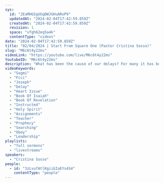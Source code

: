 ```yaml
---
sys:
  id: "2EaMHGSgUGqDWJGHuARoP9"
  updatedAt: "2024-02-04T17:42:59.859Z"
  createdAt: "2024-02-04T17:42:59.859Z"
  revision: 1
  space: "vfgh62eq5a4k"
  contentType: "videos"
date: "2024-02-04T17:42:59.859Z"
title: "02/04/2024 | Start From Square One (Pastor Cristina Sosso)"
slug: "M6c6t4y22ms"
videoLink: "https://youtube.com/live/M6c6t4y22ms"
YoutubeID: "M6c6t4y22ms"
description: "What has been the cause of our delays? For many it has been our disobedience. No one can get in our way of moving forward in God's kingdom but ourselves. The only thing that our Father looks at is our hearts, if are hearts are right, there will be no delays. All we have to do is follow His instructions. If only we do that there will be no failures. Failure only comes when we give up ourselves, because God will never fail or give up on us. Remember it was not our idea or works that have given us a place in God's family, that comes from God. Everyday our Father is searching hearts for those who will hear His instructions and follow them. Maybe you haven't been following the instructions given? The good news our Father can accelerate the time, if only we get in gear. Start from scratch, that is the only way to clear your mind of all the ideas and head knowledge you think you know. This sermon was released at Freedom Fellowship Church International on February 03, 2024\n"
videoKeywords:
  - "Sogmi"
  - "Fcci"
  - "Joseph"
  - "Delay"
  - "Heart Issue"
  - "Book Of Isaiah"
  - "Book Of Revelation"
  - "Instructed"
  - "Holy Spirit"
  - "Assignments"
  - "Teacher"
  - "Prophecy"
  - "Searching"
  - "Obey"
  - "Leadership"
playlists:
  - "full sermons"
  - "livestreams"
speakers:
  - "Cristina Sosso"
people:
  - id: "3zLvufAtlKgiiGIaEYs4S4"
    contentType: "people"
---
```

